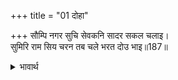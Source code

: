 +++
title = "01 दोहा"

+++
सौम्पि नगर सुचि सेवकनि सादर सकल चलाइ।  
सुमिरि राम सिय चरन तब चले भरत दोउ भाइ॥187॥  

<details><summary>भावार्थ</summary>

विश्वासपात्र सेवकों को नगर सौम्पकर और सबको आदरपूर्वक रवाना करके, तब श्री सीता-रामजी के चरणों को स्मरण करके भरत-शत्रुघ्न दोनों भाई चले॥187॥  
</details>




